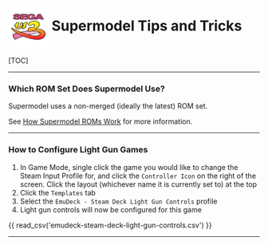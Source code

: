 # <img src="/assets/emulators/supermodel.png" alt="EmuDeck guide" width="80" style="vertical-align: middle"> Supermodel Tips and Tricks

[TOC]

---

### Which ROM Set Does Supermodel Use?



Supermodel uses a non-merged (ideally the latest) ROM set.

See [How Supermodel ROMs Work](#how-supermodel-roms-work) for more information.

---

### How to Configure Light Gun Games



1. In Game Mode, single click the game you would like to change the Steam Input Profile for, and click the `Controller Icon` on the right of the screen. Click the layout (whichever name it is currently set to) at the top
2. Click the `Templates` tab
3. Select the `EmuDeck - Steam Deck Light Gun Controls` profile
4. Light gun controls will now be configured for this game

{{ read_csv('emudeck-steam-deck-light-gun-controls.csv') }}

---
